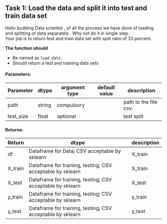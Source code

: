 ## Task 1: Load the data and split it into test and train data set 

Hello budding Data scientist , of all the process we have done of loading and 
splitting of data separately .
Why not do it in single step.  
Your job is to return test and train data set with split ratio of 33 percent.

**The function should**
- Be named as `load_data` .
- Should return a test and training data sets 

#### Parameters:

| Parameter | dtype | argument type | default value | description |
| --- | --- | --- | --- | --- | 
| path | string | compulsory |  | path to the file csv |
| test_size | float | optional | | test split |

#### Returns:

| Return | dtype | description |
| --- | --- | --- | 
| df | Dataframe for Data; CSV acceptable by sklearn | X_train |
| X_train | Dataframe for training, testing; CSV acceptable by sklearn | X_train |
| X_test | Dataframe for training, testing; CSV acceptable by sklearn | X_test |
| y_train | Dataframe for training, testing; CSV acceptable by sklearn | y_train |
| y_test | Dataframe for training, testing; CSV acceptable by sklearn | y_test |